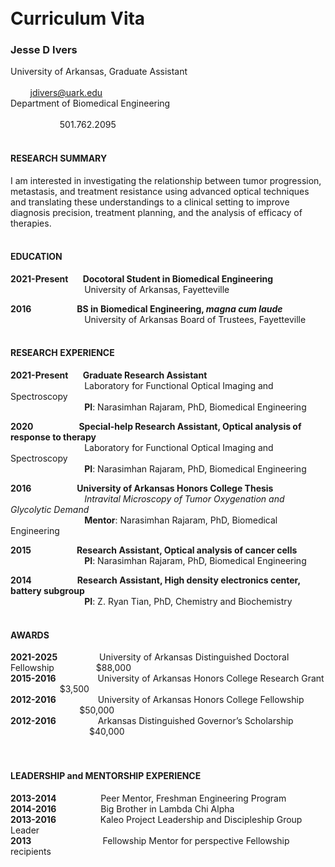 <br>
</br>

Curriculum Vita
==========
### Jesse D Ivers
University of Arkansas, Graduate Assistant
&nbsp;&nbsp;&nbsp;&nbsp;&nbsp;&nbsp;&nbsp;&nbsp;&nbsp;&nbsp;&nbsp;&nbsp;&nbsp;&nbsp;&nbsp;&nbsp;&nbsp;&nbsp;&nbsp;&nbsp;&nbsp;&nbsp;&nbsp;&nbsp;&nbsp;&nbsp;&nbsp;&nbsp;&nbsp;&nbsp;&nbsp;&nbsp;&nbsp;&nbsp;&nbsp;&nbsp;&nbsp;&nbsp;&nbsp;&nbsp;&nbsp;&nbsp;&nbsp;&nbsp;&nbsp;&nbsp;&nbsp;&nbsp;&nbsp;&nbsp;&nbsp;&nbsp;&nbsp;&nbsp;&nbsp;&nbsp;&nbsp;&nbsp;&nbsp;&nbsp;&nbsp;&nbsp;&nbsp;&nbsp;&nbsp;&nbsp;&nbsp;&nbsp;&nbsp;&nbsp;&nbsp;&nbsp;&nbsp;&nbsp;&nbsp;&nbsp;&nbsp;&nbsp;&nbsp;&nbsp;&nbsp;&nbsp;&nbsp;&nbsp;&nbsp;&nbsp;&nbsp;&nbsp;&nbsp;&nbsp;&nbsp;&nbsp;&nbsp;&nbsp;&nbsp;&nbsp;&nbsp;&nbsp;&nbsp;&nbsp;&nbsp;&nbsp;&nbsp;&nbsp;&nbsp;&nbsp;&nbsp;&nbsp;&nbsp;&nbsp;&nbsp;&nbsp;&nbsp;&nbsp;&nbsp;&nbsp;&nbsp;&nbsp;&nbsp;&nbsp;&nbsp;&nbsp;&nbsp;&nbsp;&nbsp;&nbsp;&nbsp;&nbsp;&nbsp;&nbsp;&nbsp;&nbsp;&nbsp;&nbsp;&nbsp;
jdivers@uark.edu  
Department of Biomedical Engineering
&nbsp;&nbsp;&nbsp;&nbsp;&nbsp;&nbsp;&nbsp;&nbsp;&nbsp;&nbsp;&nbsp;&nbsp;&nbsp;&nbsp;&nbsp;&nbsp;&nbsp;&nbsp;&nbsp;&nbsp;&nbsp;&nbsp;&nbsp;&nbsp;&nbsp;&nbsp;&nbsp;&nbsp;&nbsp;&nbsp;&nbsp;&nbsp;&nbsp;&nbsp;&nbsp;&nbsp;&nbsp;&nbsp;&nbsp;&nbsp;&nbsp;&nbsp;&nbsp;&nbsp;&nbsp;&nbsp;&nbsp;&nbsp;&nbsp;&nbsp;&nbsp;&nbsp;&nbsp;&nbsp;&nbsp;&nbsp;&nbsp;&nbsp;&nbsp;&nbsp;&nbsp;&nbsp;&nbsp;&nbsp;&nbsp;&nbsp;&nbsp;&nbsp;&nbsp;&nbsp;&nbsp;&nbsp;&nbsp;&nbsp;&nbsp;&nbsp;&nbsp;&nbsp;&nbsp;&nbsp;&nbsp;&nbsp;&nbsp;&nbsp;&nbsp;&nbsp;&nbsp;&nbsp;&nbsp;&nbsp;&nbsp;&nbsp;&nbsp;&nbsp;&nbsp;&nbsp;&nbsp;&nbsp;&nbsp;&nbsp;&nbsp;&nbsp;&nbsp;&nbsp;&nbsp;&nbsp;&nbsp;&nbsp;&nbsp;&nbsp;&nbsp;&nbsp;&nbsp;&nbsp;&nbsp;&nbsp;&nbsp;&nbsp;&nbsp;&nbsp;&nbsp;&nbsp;&nbsp;&nbsp;&nbsp;&nbsp;&nbsp;&nbsp;&nbsp;&nbsp;&nbsp;&nbsp;&nbsp;&nbsp;&nbsp;&nbsp;&nbsp;&nbsp;&nbsp;&nbsp;&nbsp;&nbsp;&nbsp;&nbsp;&nbsp;&nbsp;&nbsp;
501.762.2095
<br>
</br>

#### RESEARCH SUMMARY  
I am interested in investigating the relationship between tumor progression, metastasis, and treatment resistance using advanced optical techniques and translating these understandings to a clinical setting to improve diagnosis precision,  treatment planning, and the analysis of efficacy of therapies.
<br>
</br>

#### EDUCATION  
**2021-Present &nbsp;&nbsp;&nbsp;&nbsp;&nbsp; Docotoral Student in Biomedical Engineering**  
&nbsp;&nbsp;&nbsp;&nbsp;&nbsp;&nbsp;&nbsp;&nbsp;&nbsp;&nbsp;&nbsp;&nbsp;&nbsp;&nbsp;&nbsp;&nbsp;&nbsp;&nbsp;&nbsp;&nbsp;&nbsp;&nbsp;&nbsp;&nbsp;&nbsp;&nbsp;&nbsp;&nbsp;&nbsp;&nbsp;University of Arkansas, Fayetteville

**2016 &nbsp;&nbsp;&nbsp;&nbsp;&nbsp;&nbsp;&nbsp;&nbsp;&nbsp;&nbsp;&nbsp;&nbsp;&nbsp;&nbsp;&nbsp;&nbsp;&nbsp;&nbsp;&nbsp;&nbsp; BS in Biomedical Engineering, _magna cum laude_**  
&nbsp;&nbsp;&nbsp;&nbsp;&nbsp;&nbsp;&nbsp;&nbsp;&nbsp;&nbsp;&nbsp;&nbsp;&nbsp;&nbsp;&nbsp;&nbsp;&nbsp;&nbsp;&nbsp;&nbsp;&nbsp;&nbsp;&nbsp;&nbsp;&nbsp;&nbsp;&nbsp;&nbsp;&nbsp;&nbsp;University of Arkansas Board of Trustees, Fayetteville
<br>
</br>

#### RESEARCH EXPERIENCE
**2021-Present &nbsp;&nbsp;&nbsp;&nbsp;&nbsp; Graduate Research Assistant**  
&nbsp;&nbsp;&nbsp;&nbsp;&nbsp;&nbsp;&nbsp;&nbsp;&nbsp;&nbsp;&nbsp;&nbsp;&nbsp;&nbsp;&nbsp;&nbsp;&nbsp;&nbsp;&nbsp;&nbsp;&nbsp;&nbsp;&nbsp;&nbsp;&nbsp;&nbsp;&nbsp;&nbsp;&nbsp;&nbsp;Laboratory for Functional Optical Imaging and Spectroscopy  
&nbsp;&nbsp;&nbsp;&nbsp;&nbsp;&nbsp;&nbsp;&nbsp;&nbsp;&nbsp;&nbsp;&nbsp;&nbsp;&nbsp;&nbsp;&nbsp;&nbsp;&nbsp;&nbsp;&nbsp;&nbsp;&nbsp;&nbsp;&nbsp;&nbsp;&nbsp;&nbsp;&nbsp;&nbsp;
**PI**: Narasimhan Rajaram, PhD, Biomedical Engineering

**2020 &nbsp;&nbsp;&nbsp;&nbsp;&nbsp;&nbsp;&nbsp;&nbsp;&nbsp;&nbsp;&nbsp;&nbsp;&nbsp;&nbsp;&nbsp;&nbsp;&nbsp;&nbsp;&nbsp;&nbsp; Special-help Research Assistant, Optical analysis of response to therapy**  
&nbsp;&nbsp;&nbsp;&nbsp;&nbsp;&nbsp;&nbsp;&nbsp;&nbsp;&nbsp;&nbsp;&nbsp;&nbsp;&nbsp;&nbsp;&nbsp;&nbsp;&nbsp;&nbsp;&nbsp;&nbsp;&nbsp;&nbsp;&nbsp;&nbsp;&nbsp;&nbsp;&nbsp;&nbsp;&nbsp;Laboratory for Functional Optical Imaging and Spectroscopy  
&nbsp;&nbsp;&nbsp;&nbsp;&nbsp;&nbsp;&nbsp;&nbsp;&nbsp;&nbsp;&nbsp;&nbsp;&nbsp;&nbsp;&nbsp;&nbsp;&nbsp;&nbsp;&nbsp;&nbsp;&nbsp;&nbsp;&nbsp;&nbsp;&nbsp;&nbsp;&nbsp;&nbsp;&nbsp;
**PI**: Narasimhan Rajaram, PhD, Biomedical Engineering

**2016 &nbsp;&nbsp;&nbsp;&nbsp;&nbsp;&nbsp;&nbsp;&nbsp;&nbsp;&nbsp;&nbsp;&nbsp;&nbsp;&nbsp;&nbsp;&nbsp;&nbsp;&nbsp;&nbsp;&nbsp; University of Arkansas Honors College Thesis**  
&nbsp;&nbsp;&nbsp;&nbsp;&nbsp;&nbsp;&nbsp;&nbsp;&nbsp;&nbsp;&nbsp;&nbsp;&nbsp;&nbsp;&nbsp;&nbsp;&nbsp;&nbsp;&nbsp;&nbsp;&nbsp;&nbsp;&nbsp;&nbsp;&nbsp;&nbsp;&nbsp;&nbsp;&nbsp;
_Intravital Microscopy of Tumor Oxygenation and Glycolytic Demand_  
&nbsp;&nbsp;&nbsp;&nbsp;&nbsp;&nbsp;&nbsp;&nbsp;&nbsp;&nbsp;&nbsp;&nbsp;&nbsp;&nbsp;&nbsp;&nbsp;&nbsp;&nbsp;&nbsp;&nbsp;&nbsp;&nbsp;&nbsp;&nbsp;&nbsp;&nbsp;&nbsp;&nbsp;&nbsp;
**Mentor**: Narasimhan Rajaram, PhD, Biomedical Engineering

**2015 &nbsp;&nbsp;&nbsp;&nbsp;&nbsp;&nbsp;&nbsp;&nbsp;&nbsp;&nbsp;&nbsp;&nbsp;&nbsp;&nbsp;&nbsp;&nbsp;&nbsp;&nbsp;&nbsp;&nbsp; Research Assistant, Optical analysis of cancer cells**  
&nbsp;&nbsp;&nbsp;&nbsp;&nbsp;&nbsp;&nbsp;&nbsp;&nbsp;&nbsp;&nbsp;&nbsp;&nbsp;&nbsp;&nbsp;&nbsp;&nbsp;&nbsp;&nbsp;&nbsp;&nbsp;&nbsp;&nbsp;&nbsp;&nbsp;&nbsp;&nbsp;&nbsp;&nbsp;
**PI**: Narasimhan Rajaram, PhD, Biomedical Engineering

**2014 &nbsp;&nbsp;&nbsp;&nbsp;&nbsp;&nbsp;&nbsp;&nbsp;&nbsp;&nbsp;&nbsp;&nbsp;&nbsp;&nbsp;&nbsp;&nbsp;&nbsp;&nbsp;&nbsp;&nbsp; Research Assistant, High density electronics center, battery subgroup**  
&nbsp;&nbsp;&nbsp;&nbsp;&nbsp;&nbsp;&nbsp;&nbsp;&nbsp;&nbsp;&nbsp;&nbsp;&nbsp;&nbsp;&nbsp;&nbsp;&nbsp;&nbsp;&nbsp;&nbsp;&nbsp;&nbsp;&nbsp;&nbsp;&nbsp;&nbsp;&nbsp;&nbsp;&nbsp;
**PI**: Z. Ryan Tian, PhD, Chemistry and Biochemistry 
<br>
</br>

#### AWARDS  
**2021-2025**
&nbsp;&nbsp;&nbsp;&nbsp;&nbsp;&nbsp;&nbsp;&nbsp;&nbsp;&nbsp;&nbsp;&nbsp;&nbsp;&nbsp;&nbsp;
University of Arkansas Distinguished Doctoral Fellowship 
&nbsp;&nbsp;&nbsp;&nbsp;&nbsp;&nbsp;&nbsp;&nbsp;&nbsp;&nbsp;&nbsp;&nbsp;&nbsp;&nbsp;&nbsp;
$88,000  
**2015-2016**
&nbsp;&nbsp;&nbsp;&nbsp;&nbsp;&nbsp;&nbsp;&nbsp;&nbsp;&nbsp;&nbsp;&nbsp;&nbsp;&nbsp;&nbsp;
University of Arkansas Honors College Research Grant 
&nbsp;&nbsp;&nbsp;&nbsp;&nbsp;&nbsp;&nbsp;&nbsp;&nbsp;&nbsp;&nbsp;&nbsp;&nbsp;&nbsp;&nbsp;&nbsp;&nbsp;&nbsp;&nbsp;
$3,500  
**2012-2016**
&nbsp;&nbsp;&nbsp;&nbsp;&nbsp;&nbsp;&nbsp;&nbsp;&nbsp;&nbsp;&nbsp;&nbsp;&nbsp;&nbsp;&nbsp;
University of Arkansas Honors College Fellowship 
&nbsp;&nbsp;&nbsp;&nbsp;&nbsp;&nbsp;&nbsp;&nbsp;&nbsp;&nbsp;&nbsp;&nbsp;&nbsp;&nbsp;&nbsp;&nbsp;&nbsp;&nbsp;&nbsp;&nbsp;&nbsp;&nbsp;&nbsp;&nbsp;&nbsp;&nbsp;&nbsp;
$50,000  
**2012-2016**
&nbsp;&nbsp;&nbsp;&nbsp;&nbsp;&nbsp;&nbsp;&nbsp;&nbsp;&nbsp;&nbsp;&nbsp;&nbsp;&nbsp;&nbsp;
Arkansas Distinguished Governor’s Scholarship 
&nbsp;&nbsp;&nbsp;&nbsp;&nbsp;&nbsp;&nbsp;&nbsp;&nbsp;&nbsp;&nbsp;&nbsp;&nbsp;&nbsp;&nbsp;&nbsp;&nbsp;&nbsp;&nbsp;&nbsp;&nbsp;&nbsp;&nbsp;&nbsp;&nbsp;&nbsp;&nbsp;&nbsp;&nbsp;&nbsp;&nbsp;
$40,000  
<br>
</br>

#### LEADERSHIP and MENTORSHIP EXPERIENCE
**2013-2014**
&nbsp;&nbsp;&nbsp;&nbsp;&nbsp;&nbsp;&nbsp;&nbsp;&nbsp;&nbsp;&nbsp;&nbsp;&nbsp;&nbsp;&nbsp;&nbsp;
Peer Mentor, Freshman Engineering Program  
**2014-2016**
&nbsp;&nbsp;&nbsp;&nbsp;&nbsp;&nbsp;&nbsp;&nbsp;&nbsp;&nbsp;&nbsp;&nbsp;&nbsp;&nbsp;&nbsp;&nbsp;
Big Brother in Lambda Chi Alpha  
**2013-2016**
&nbsp;&nbsp;&nbsp;&nbsp;&nbsp;&nbsp;&nbsp;&nbsp;&nbsp;&nbsp;&nbsp;&nbsp;&nbsp;&nbsp;&nbsp;&nbsp;
Kaleo Project Leadership and Discipleship Group Leader  
**2013**
&nbsp;&nbsp;&nbsp;&nbsp;&nbsp;&nbsp;&nbsp;&nbsp;&nbsp;&nbsp;&nbsp;&nbsp;&nbsp;&nbsp;&nbsp;&nbsp;&nbsp;&nbsp;&nbsp;&nbsp;&nbsp;&nbsp;&nbsp;&nbsp;&nbsp;&nbsp;&nbsp;
Fellowship Mentor for perspective Fellowship recipients
<br>
</br>
</br>
</br>
<br>
